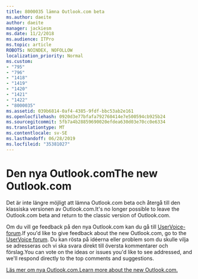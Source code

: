 ```yaml
---
title: 8000035 lämna Outlook.com beta
ms.author: daeite
author: daeite
manager: jackiesm
ms.date: 11/2/2018
ms.audience: ITPro
ms.topic: article
ROBOTS: NOINDEX, NOFOLLOW
localization_priority: Normal
ms.custom:
- "795"
- "796"
- "1418"
- "1419"
- "1420"
- "1421"
- "1422"
- "8000035"
ms.assetid: 039b6814-0af4-4385-9fdf-bbc53ab2e161
ms.openlocfilehash: 0920d3e77bfafa792760414e7e500594cb925b24
ms.sourcegitcommit: 5fb7a4b28859690020efdea630d03e70cc0e6334
ms.translationtype: MT
ms.contentlocale: sv-SE
ms.lasthandoff: 06/28/2019
ms.locfileid: "35381027"
---
```

# <a name="the-new-outlookcom"></a><span data-ttu-id="48322-102">Den nya Outlook.com</span><span class="sxs-lookup"><span data-stu-id="48322-102">The new Outlook.com</span></span>

<span data-ttu-id="48322-103">Det är inte längre möjligt att lämna Outlook.com beta och återgå till den klassiska versionen av Outlook.com.</span><span class="sxs-lookup"><span data-stu-id="48322-103">It's no longer possible to leave the Outlook.com beta and return to the classic version of Outlook.com.</span></span>
  
<span data-ttu-id="48322-104">Om du vill ge feedback på den nya Outlook.com kan du gå till [UserVoice-forum](https://go.microsoft.com/fwlink/p/?linkid=851599).</span><span class="sxs-lookup"><span data-stu-id="48322-104">If you'd like to give feedback about the new Outlook.com, go to the [UserVoice forum](https://go.microsoft.com/fwlink/p/?linkid=851599).</span></span> <span data-ttu-id="48322-105">Du kan rösta på idéerna eller problem som du skulle vilja se adresseras och vi ska svara direkt till översta kommentarer och förslag.</span><span class="sxs-lookup"><span data-stu-id="48322-105">You can vote on the ideas or issues you'd like to see addressed, and we'll respond directly to the top comments and suggestions.</span></span>
  
[<span data-ttu-id="48322-106">Läs mer om nya Outlook.com.</span><span class="sxs-lookup"><span data-stu-id="48322-106">Learn more about the new Outlook.com.</span></span>](https://go.microsoft.com/fwlink/p/?linkid=874356)
  